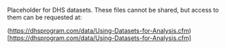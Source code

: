 Placeholder for DHS datasets. These files cannot be shared, but access to them can be requested at:

(https://dhsprogram.com/data/Using-Datasets-for-Analysis.cfm)[https://dhsprogram.com/data/Using-Datasets-for-Analysis.cfm]